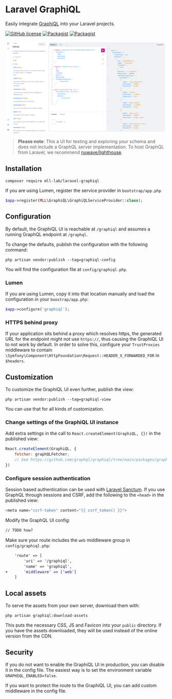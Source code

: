 # Laravel GraphiQL

Easily integrate [GraphiQL](https://github.com/graphql/graphiql/tree/main/packages/graphiql) into your Laravel projects.

[![GitHub license](https://img.shields.io/github/license/mll-lab/laravel-graphiql.svg)](https://github.com/mll-lab/laravel-graphqil/blob/master/LICENSE)
[![Packagist](https://img.shields.io/packagist/v/mll-lab/laravel-graphiql.svg)](https://packagist.org/packages/mll-lab/laravel-graphqil)
[![Packagist](https://img.shields.io/packagist/dt/mll-lab/laravel-graphiql.svg)](https://packagist.org/packages/mll-lab/laravel-graphqil)

![Screenshot of GraphiQL with Doc Explorer Open](https://raw.githubusercontent.com/graphql/graphiql/main/packages/graphiql/resources/graphiql.png)

> **Please note**: This a UI for testing and exploring your schema and does not include a GraphQL server implementation.
> To host GraphQL from Laravel, we recommend [nuwave/lighthouse](https://github.com/nuwave/lighthouse).

## Installation

    composer require mll-lab/laravel-graphiql

If you are using Lumen, register the service provider in `bootstrap/app.php`

```php
$app->register(MLL\GraphiQL\GraphiQLServiceProvider::class);
```

## Configuration

By default, the GraphiQL UI is reachable at `/graphiql`
and assumes a running GraphQL endpoint at `/graphql`.

To change the defaults, publish the configuration with the following command:

    php artisan vendor:publish --tag=graphiql-config

You will find the configuration file at `config/graphiql.php`.

### Lumen

If you are using Lumen, copy it into that location manually and load the configuration
in your `boostrap/app.php`:

```php
$app->configure('graphiql');
```

### HTTPS behind proxy

If your application sits behind a proxy which resolves https, the generated URL for the endpoint
might not use `https://`, thus causing the GraphiQL UI to not work by default. In order to solve
this, configure your `TrustProxies` middleware to contain `\Symfony\Component\HttpFoundation\Request::HEADER_X_FORWARDED_FOR`
in `$headers`.

## Customization

To customize the GraphiQL UI even further, publish the view:

    php artisan vendor:publish --tag=graphiql-view

You can use that for all kinds of customization.

### Change settings of the GraphiQL UI instance

Add extra settings in the call to `React.createElement(GraphiQL, {})` in the published view:

```js
React.createElement(GraphiQL, {
    fetcher: graphQLFetcher,
    // See https://github.com/graphql/graphiql/tree/main/packages/graphiql#props for available settings
})
```

### Configure session authentication

Session based authentication can be used with [Laravel Sanctum](https://laravel.com/docs/sanctum).
If you use GraphQL through sessions and CSRF, add the following to the `<head>` in the published view:

```php
<meta name="csrf-token" content="{{ csrf_token() }}">
```

Modify the GraphQL UI config:

```diff
// TODO how?
```

Make sure your route includes the `web` middleware group in `config/graphiql.php`:

```diff
    'route' => [
        'uri' => '/graphiql',
        'name' => 'graphiql',
+       'middleware' => ['web']
    ]
```
## Local assets

To serve the assets from your own server, download them with:

    php artisan graphiql:download-assets

This puts the necessary CSS, JS and Favicon into your `public` directory. If you have
the assets downloaded, they will be used instead of the online version from the CDN.

## Security

If you do not want to enable the GraphiQL UI in production, you can disable it in the config file.
The easiest way is to set the environment variable `GRAPHIQL_ENABLED=false`.

If you want to protect the route to the GraphiQL UI, you can add custom middleware in the config file.
